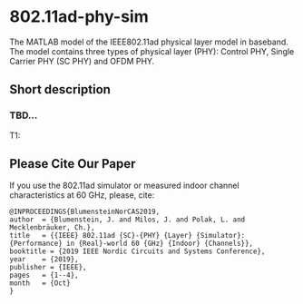 # 802.11ad-phy-sim
The MATLAB model of the IEEE802.11ad physical layer model in baseband. The model contains three types of physical layer (PHY): Control PHY, Single Carrier PHY (SC PHY) and OFDM PHY.

## Short description

### TBD...
T1: 

## Please Cite Our Paper
If you use the 802.11ad simulator or measured indoor channel characteristics at 60 GHz, please, cite:

    @INPROCEEDINGS{BlumensteinNorCAS2019,
    author  = {Blumenstein, J. and Milos, J. and Polak, L. and Mecklenbräuker, Ch.},
    title   = {{IEEE} 802.11ad {SC}-{PHY} {Layer} {Simulator}: {Performance} in {Real}-world 60 {GHz} {Indoor} {Channels}},
    booktitle = {2019 IEEE Nordic Circuits and Systems Conference},
    year    = {2019},
    publisher = {IEEE},
    pages   = {1--4},
    month   = {Oct}
    }
